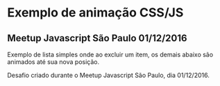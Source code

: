 # Exemplo de animação CSS/JS

## Meetup Javascript São Paulo 01/12/2016

Exemplo de lista simples onde ao excluir um item, os demais abaixo são animados até sua nova posição.

Desafio criado durante o Meetup Javascript São Paulo, dia 01/12/2016.